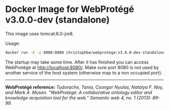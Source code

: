 # Docker Image for WebProtégé v3.0.0-dev (standalone)

This image uses tomcat:8.0-jre8.

Usage:
```sh
docker run -d -p 8080:8080 christophbe/webprotege:v3.0.0-dev-standalone
```

The startup may take some time. After it has finished you can access WebProtégé at <http://localhost:8080/>. Make sure port 8080 is not used by another service of the host system (otherwise map to a non occupied port).

---
**WebProtégé reference:**
*Tudorache, Tania, Csongor Nyulas, Natalya F. Noy, and Mark A. Musen. "WebProtégé: A collaborative ontology editor and knowledge acquisition tool for the web." Semantic web 4, no. 1 (2013): 89-99.*
